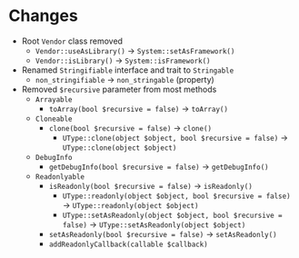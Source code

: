 # Changes

* Root `Vendor` class removed
  * `Vendor::useAsLibrary()` &#8594; `System::setAsFramework()`
  * `Vendor::isLibrary()` &#8594; `System::isFramework()`
* Renamed `Stringifiable` interface and trait to `Stringable`
  * `non_stringifiable` &#8594; `non_stringable` (property)
* Removed `$recursive` parameter from most methods
  * `Arrayable`
    * `toArray(bool $recursive = false)` &#8594; `toArray()`
  * `Cloneable`
    * `clone(bool $recursive = false)` &#8594; `clone()`
      * `UType::clone(object $object, bool $recursive = false)` &#8594; `UType::clone(object $object)`
  * `DebugInfo`
    * `getDebugInfo(bool $recursive = false)` &#8594; `getDebugInfo()`
  * `Readonlyable`
    * `isReadonly(bool $recursive = false)` &#8594; `isReadonly()`
      * `UType::readonly(object $object, bool $recursive = false)` &#8594; `UType::readonly(object $object)`
      * `UType::setAsReadonly(object $object, bool $recursive = false)` &#8594; `UType::setAsReadonly(object $object)`
    * `setAsReadonly(bool $recursive = false)` &#8594; `setAsReadonly()`
    * `addReadonlyCallback(callable $callback)`